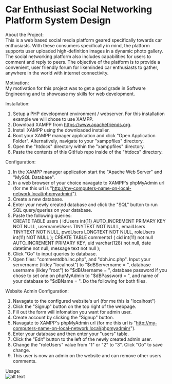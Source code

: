 # Car Enthusiast Social Networking Platform System Design
About the Project:  
This is a web based social media platform geared specifically towards car enthusiasts. With these consumers specifically in mind, the platform supports user uploaded high-definition images in a dynamic photo gallery. The social networking platform also includes capabilities for users to comment and reply to peers. The objective of the platform is to provide a convenient, user friendly forum for likeminded car enthusiasts to gather, anywhere in the world with internet connectivity.

Motivation:  
My motivation for this project was to get a good grade in Software Engineering and to showcase my skills for web development.

Installation:  
1. Setup a PHP development environment / webserver. For this installation example we will chose to use XAMPP.
2. Download XAMPP from https://www.apachefriends.org.
3. Install XAMPP using the downloaded installer.
4. Boot your XAMPP manager application and click "Open Application Folder". Alternatively, navigate to  your "xamppfiles" directory.
5. Open the "htdocs" directory within the "xamppfiles" directory.
6. Paste the contents of this GitHub repo inside of the "htdocs" directory.

Configuration:
1. In the XAMPP manager application start the "Apache Web Server" and "MySQL Database".
2. In a web browser of your choice navagate to XAMPP's phpMyAdmin url (for me this url is "http://my-computers-name-on-local-network.local/phpmyadmin/").
3. Create a new database.
4. Enter your newly created database and click the "SQL" button to run SQL query/queries on your database.
5. Paste the following queries:  
    CREATE TABLE users (
    idUsers int(11) AUTO_INCREMENT PRIMARY KEY NOT NULL,
    usernameUsers TINYTEXT NOT NULL,
    emailUsers TINYTEXT NOT NULL,
    pwdUsers LONGTEXT NOT NULL,
    roleUsers int(11) NOT NULL
    );
    CREATE TABLE comments1 (
    cid int(11) not null AUTO_INCREMENT PRIMARY KEY,
    uid varchar(128) not null,
    date datetime not null,
    message text not null
    );
6. Click "Go" to input queries to database.
7. Open files: "commentdbh.inc.php", and "dbh.inc.php". Input your servername (likley "localhost") to "$dBServername = ", database username (likley "root") to "$dBUsername = ", database password if you chose to set one on phpMyAdmin to "$dBPassword = ", and name of your database to "$dBName = ". Do the following for both files.

Website Admin Configuration:
1. Navagate to the configured website's url (for me this is "localhost")
2. Click the "Signup" button on the top right of the webpage.
3. Fill out the form will infomation you want for admin user.
4. Create account by clicking the "Signup" button.
5. Navagate to XAMPP's phpMyAdmin url (for me this url is "http://my-computers-name-on-local-network.local/phpmyadmin/").
6. Enter your database and then enter your "users" table.
7. Click the "Edit" button to the left of the newly created admin user.
8. Change the "roleUsers" value from "1" or "2" to "3". Click "Go" to save change.
9. This user is now an admin on the website and can remove other users comments.

Usage:  
![alt text](https://github.com/spandexknight/socialnetworkingplatformfall2022/blob/main/use-case-diagram.jpg?raw=true)

